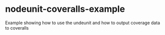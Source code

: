 # nodeunit-coveralls-example
Example showing how to use the undeunit and how to output coverage data to coveralls
